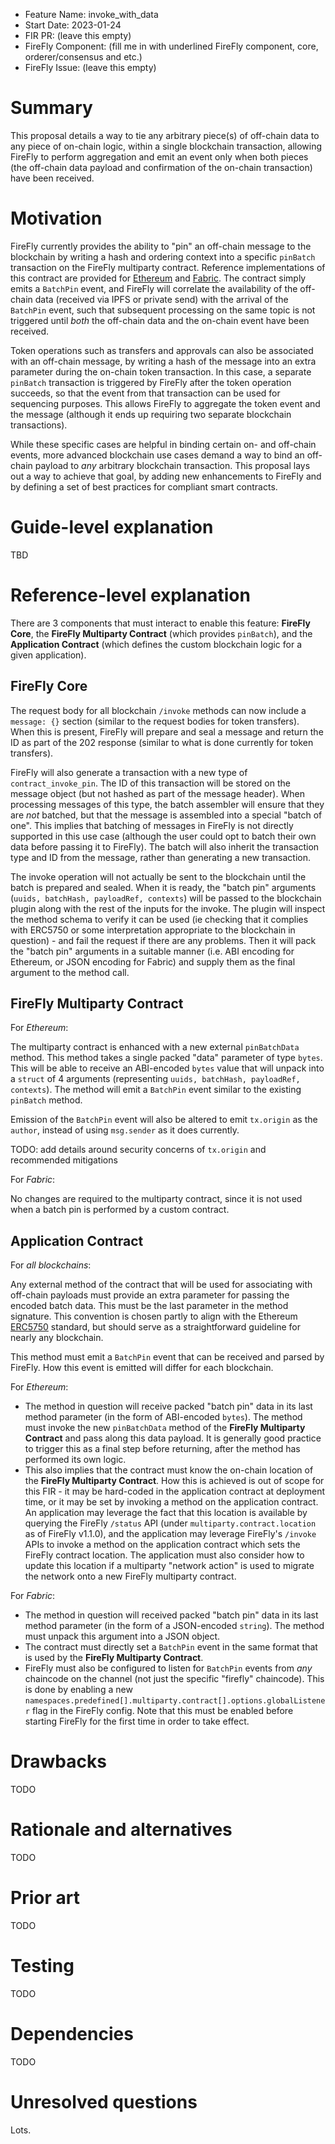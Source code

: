 - Feature Name: invoke_with_data
- Start Date: 2023-01-24
- FIR PR: (leave this empty)
- FireFly Component: (fill me in with underlined FireFly component, core, orderer/consensus and etc.)
- FireFly Issue: (leave this empty)

# Summary

[summary]: #summary

This proposal details a way to tie any arbitrary piece(s) of off-chain data to any piece of on-chain
logic, within a single blockchain transaction, allowing FireFly to perform aggregation and emit an
event only when both pieces (the off-chain data payload and confirmation of the on-chain transaction)
have been received.

# Motivation

[motivation]: #motivation

FireFly currently provides the ability to "pin" an off-chain message to the blockchain by writing a hash
and ordering context into a specific `pinBatch` transaction on the FireFly multiparty contract.
Reference implementations of this contract are provided for
[Ethereum](https://github.com/hyperledger/firefly/tree/main/smart_contracts/ethereum/solidity_firefly) and
[Fabric](https://github.com/hyperledger/firefly/tree/main/smart_contracts/fabric/firefly-go). The
contract simply emits a `BatchPin` event, and FireFly will correlate the availability of the off-chain
data (received via IPFS or private send) with the arrival of the `BatchPin` event, such that
subsequent processing on the same topic is not triggered until _both_ the off-chain data and the on-chain
event have been received.

Token operations such as transfers and approvals can also be associated with an off-chain message, by
writing a hash of the message into an extra parameter during the on-chain token transaction. In this case,
a separate `pinBatch` transaction is triggered by FireFly after the token operation succeeds, so that the
event from that transaction can be used for sequencing purposes. This allows FireFly to aggregate the
token event and the message (although it ends up requiring two separate blockchain transactions).

While these specific cases are helpful in binding certain on- and off-chain events, more advanced
blockchain use cases demand a way to bind an off-chain payload to _any_ arbitrary blockchain transaction.
This proposal lays out a way to achieve that goal, by adding new enhancements to FireFly and by defining
a set of best practices for compliant smart contracts.

# Guide-level explanation

[guide-level-explanation]: #guide-level-explanation

TBD

# Reference-level explanation

[reference-level-explanation]: #reference-level-explanation

There are 3 components that must interact to enable this feature: **FireFly Core**, the
**FireFly Multiparty Contract** (which provides `pinBatch`), and the **Application Contract** (which
defines the custom blockchain logic for a given application).

## FireFly Core

The request body for all blockchain `/invoke` methods can now include a `message: {}` section (similar
to the request bodies for token transfers). When this is present, FireFly will prepare and seal a message
and return the ID as part of the 202 response (similar to what is done currently for token transfers).

FireFly will also generate a transaction with a new type of `contract_invoke_pin`. The ID of this
transaction will be stored on the message object (but not hashed as part of the message header).
When processing messages of this type, the batch assembler will ensure that they are _not_ batched,
but that the message is assembled into a special "batch of one". This implies that batching of messages
in FireFly is not directly supported in this use case (although the user could opt to batch their own
data before passing it to FireFly). The batch will also inherit the transaction type and ID from the
message, rather than generating a new transaction.

The invoke operation will not actually be sent to the blockchain until the batch is prepared and
sealed. When it is ready, the "batch pin" arguments (`uuids, batchHash, payloadRef, contexts`) will
be passed to the blockchain plugin along with the rest of the inputs for the invoke. The plugin will
inspect the method schema to verify it can be used (ie checking that it complies with ERC5750 or some
interpretation appropriate to the blockchain in question) - and fail the request if there are any
problems. Then it will pack the "batch pin" arguments in a suitable manner (i.e. ABI encoding for
Ethereum, or JSON encoding for Fabric) and supply them as the final argument to the method call.

## FireFly Multiparty Contract

For _Ethereum_:

The multiparty contract is enhanced with a new external `pinBatchData` method.
This method takes a single packed "data" parameter of type `bytes`. This will be able to receive
an ABI-encoded `bytes` value that will unpack into a `struct` of 4 arguments (representing
`uuids, batchHash, payloadRef, contexts`). The method will emit a `BatchPin` event similar to the
existing `pinBatch` method.

Emission of the `BatchPin` event will also be altered to emit `tx.origin` as the
`author`, instead of using `msg.sender` as it does currently.

TODO: add details around security concerns of `tx.origin` and recommended mitigations

For _Fabric_:

No changes are required to the multiparty contract, since it is not used when a batch pin is
performed by a custom contract.

## Application Contract

For _all blockchains_:

Any external method of the contract that will be used for associating with off-chain payloads
must provide an extra parameter for passing the encoded batch data. This must be the last parameter
in the method signature. This convention is chosen partly to align with the Ethereum
[ERC5750](https://eips.ethereum.org/EIPS/eip-5750) standard, but should serve as a straightforward
guideline for nearly any blockchain.

This method must emit a `BatchPin` event that can be received and parsed by FireFly. How
this event is emitted will differ for each blockchain.

For _Ethereum_:

- The method in question will receive packed "batch pin" data in its last method parameter (in the
  form of ABI-encoded `bytes`). The method must invoke the new `pinBatchData` method of the
  **FireFly Multiparty Contract** and pass along this data payload. It is generally good practice to
  trigger this as a final step before returning, after the method has performed its own logic.
- This also implies that the contract must know the on-chain location of the
  **FireFly Multiparty Contract**. How this is achieved is out of scope for this FIR - it may be hard-coded
  in the application contract at deployment time, or it may be set by invoking a method on the application
  contract. An application may leverage the fact that this location is available by querying the FireFly
  `/status` API (under `multiparty.contract.location` as of FireFly v1.1.0), and the application may
  leverage FireFly's `/invoke` APIs to invoke a method on the application contract which sets the FireFly
  contract location. The application must also consider how to update this location if a multiparty
  "network action" is used to migrate the network onto a new FireFly multiparty contract.

For _Fabric_:

- The method in question will received packed "batch pin" data in its last method parameter (in the
  form of a JSON-encoded `string`). The method must unpack this argument into a JSON object.
- The contract must directly set a `BatchPin` event in the same format that is used by the
  **FireFly Multiparty Contract**.
- FireFly must also be configured to listen for `BatchPin` events from _any_ chaincode on the channel
  (not just the specific "firefly" chaincode). This is done by enabling a new
  `namespaces.predefined[].multiparty.contract[].options.globalListener` flag in the FireFly config.
  Note that this must be enabled before starting FireFly for the first time in order to take effect.

# Drawbacks

[drawbacks]: #drawbacks

TODO

# Rationale and alternatives

[alternatives]: #alternatives

TODO

# Prior art

[prior-art]: #prior-art

TODO

# Testing

[testing]: #testing

TODO

# Dependencies

[dependencies]: #dependencies

TODO

# Unresolved questions

[unresolved]: #unresolved-questions

Lots.
